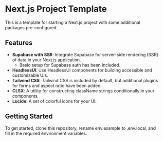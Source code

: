 # Next.js Project Template

This is a template for starting a Next.js project with some additional packages pre-configured.

## Features

- **Supabase with SSR**: Integrate Supabase for server-side rendering (SSR) of data in your Next.js application.
    - Basic setup for Supabase auth has been included.
- **HeadlessUI**: Use HeadlessUI components for building accessible and customizable UIs.
- **Tailwind CSS**: Tailwind CSS is included by default, but additional plugins for forms and aspect ratio have been added.
- **CLSX**: A utility for constructing className strings conditionally in your components.
- **Lucide**: A set of colorful icons for your UI.

## Getting Started

To get started, clone this repository, rename env.example to .env.local, and fill in the required environment variables.

